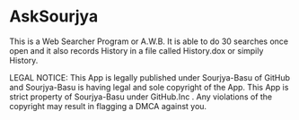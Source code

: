 # AskSourjya
This is a Web Searcher Program or A.W.B. 
It is able to do 30 searches once open and it also records History in a file called History.dox or simpily History.

LEGAL NOTICE: This App is legally published under Sourjya-Basu of GitHub and Sourjya-Basu is having legal and sole copyright of the App.
This App is strict property of Sourjya-Basu under GitHub.Inc . 
Any violations of the copyright may result in flagging a DMCA against you.
